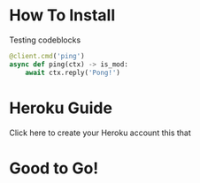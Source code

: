 # How To Install

Testing codeblocks

```python
@client.cmd('ping')
async def ping(ctx) -> is_mod:
    await ctx.reply('Pong!')
```

# Heroku Guide

Click here to create your Heroku account this that

# Good to Go!
